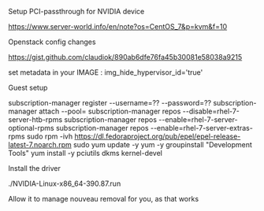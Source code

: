 Setup PCI-passthrough for NVIDIA device

https://www.server-world.info/en/note?os=CentOS_7&p=kvm&f=10

Openstack config changes

https://gist.github.com/claudiok/890ab6dfe76fa45b30081e58038a9215

set metadata in your IMAGE :
img_hide_hypervisor_id='true'

Guest setup

subscription-manager register --username=?? --password=??
subscription-manager attach --pool=<poolid>
subscription-manager repos --disable=rhel-7-server-htb-rpms
subscription-manager repos --enable=rhel-7-server-optional-rpms
subscription-manager repos --enable=rhel-7-server-extras-rpms
sudo rpm -ivh https://dl.fedoraproject.org/pub/epel/epel-release-latest-7.noarch.rpm
sudo yum update -y
yum -y groupinstall "Development Tools"
yum install -y pciutils dkms kernel-devel

Install the driver

./NVIDIA-Linux-x86_64-390.87.run 

Allow it to manage nouveau removal for you, as that works
 